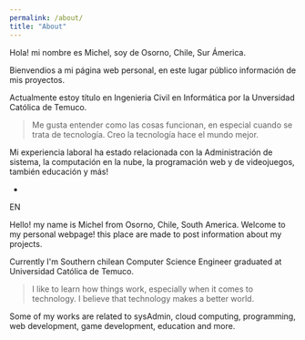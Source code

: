 ```yaml
---
permalink: /about/
title: "About"
---
```


Hola! mi nombre es Michel, soy de Osorno, Chile, Sur Ámerica. 

Bienvendios a mi página web personal, en este lugar público información de mis proyectos.

Actualmente estoy título en Ingenieria Civil en Informática por la Unversidad Católica de Temuco.

> Me gusta entender como las cosas funcionan, en especial cuando se trata de tecnología. 
Creo la tecnología hace el mundo mejor.

Mi experiencia laboral ha estado relacionada con la Administración de sistema, la computación en la nube, la programación web y de videojuegos, también educación y más!

-

EN

Hello! my name is Michel from Osorno, Chile, South America. Welcome to my personal webpage! this place are made to post information about my projects.

Currently I'm Southern chilean Computer Science Engineer graduated at Universidad Católica de Temuco. 

> I like to learn how things work, especially when it comes to technology. I believe that technology makes a better world.

Some of my works are related to sysAdmin, cloud computing, programming, web development, game development, education and more.

